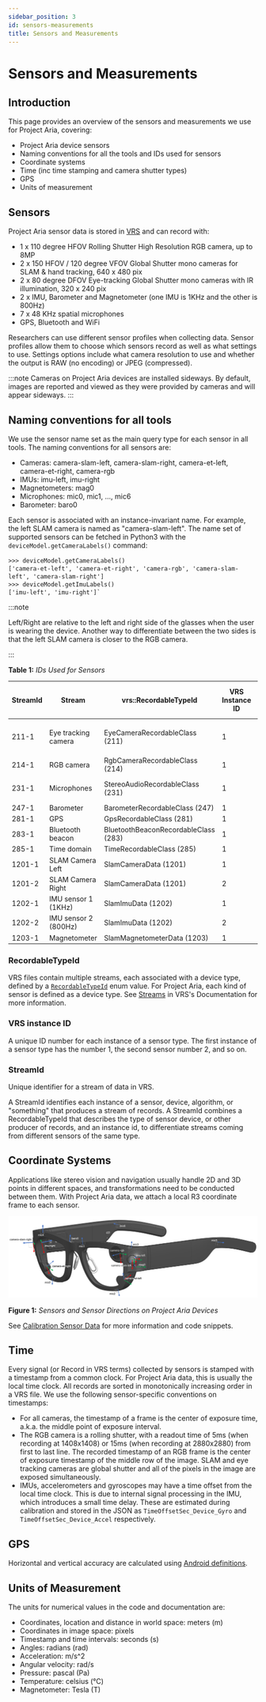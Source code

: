 ```yaml
---
sidebar_position: 3
id: sensors-measurements
title: Sensors and Measurements
---
```


# Sensors and Measurements
## Introduction
This page provides an overview of the sensors and measurements we use for Project Aria, covering:

* Project Aria device sensors
* Naming conventions for all the tools and IDs used for sensors
* Coordinate systems
* Time (inc time stamping and camera shutter types)
* GPS
* Units of measurement


## Sensors

Project Aria sensor data is stored in [VRS](https://facebookresearch.github.io/vrs/docs/Overview) and can record with:

* 1 x 110 degree HFOV Rolling Shutter High Resolution RGB camera, up to 8MP
* 2 x 150 HFOV / 120 degree VFOV Global Shutter mono cameras for SLAM & hand tracking, 640 x 480 pix
* 2 x 80 degree DFOV Eye-tracking Global Shutter mono cameras with IR illumination, 320 x 240 pix
* 2 x IMU, Barometer and Magnetometer (one IMU is 1KHz and the other is 800Hz)
* 7 x 48 KHz spatial microphones
* GPS, Bluetooth and WiFi

Researchers can use different sensor profiles when collecting data. Sensor profiles allow them to choose which sensors record as well as what settings to use. Settings options include what camera resolution to use and whether the output is RAW (no encoding) or JPEG (compressed).

:::note
Cameras on Project Aria devices are installed sideways. By default, images are reported and viewed as they were provided by cameras and will appear sideways.
:::


## Naming conventions for all tools

We use the sensor name set as the main query type for each sensor in all tools. The naming conventions for all sensors are:

* Cameras: camera-slam-left, camera-slam-right, camera-et-left, camera-et-right, camera-rgb
* IMUs: imu-left, imu-right
* Magnetometers: mag0
* Microphones: mic0, mic1, ..., mic6
* Barometer: baro0

Each sensor is associated with an instance-invariant name. For example, the left SLAM camera is named as "camera-slam-left". The name set of supported sensors can be fetched in Python3 with the `deviceModel.getCameraLabels()` command:

```
>>> deviceModel.getCameraLabels()
['camera-et-left', 'camera-et-right', 'camera-rgb', 'camera-slam-left', 'camera-slam-right']
>>> deviceModel.getImuLabels()
['imu-left', 'imu-right']`
```


:::note

Left/Right are relative to the left and right side of the glasses when the user is wearing the device. Another way to differentiate between the two sides is that the left SLAM camera is closer to the RGB camera.

:::


**Table 1:** *IDs Used for Sensors*

|StreamId |Stream |vrs::RecordableTypeId |VRS Instance ID |Calibration labels for coordinate transform |DataProvider API |
|--- |--- |--- |--- |--- |--- |
|211-1 |Eye tracking camera |EyeCameraRecordableClass (211) |1 |`camera-et-left` `camera-et-right` |getEyeCameraPlayer() |
|214-1 |RGB camera |RgbCameraRecordableClass (214) |1 |`camera-rgb` |getRgbCameraPlayer() |
|231-1 |Microphones |StereoAudioRecordableClass (231) |1 |`mic0`, `mic1`, `mic2`, ..., `mic6` |getAudioPlayer() |
|247-1 |Barometer |BarometerRecordableClass (247) |1 |`baro0` |getBarometerPlayer() |
|281-1 |GPS |GpsRecordableClass (281) |1 | |getGpsPlayer() |
|283-1 |Bluetooth beacon |BluetoothBeaconRecordableClass (283) |1 | |getBluetoothBeaconPlayer() |
|285-1 |Time domain |TimeRecordableClass (285) |1 | |getTimeSyncPlayer() |
|1201-1 |SLAM Camera Left |SlamCameraData (1201) |1 |`camera-slam-left` |getSlamLeftCameraPlayer() |
|1201-2 |SLAM Camera Right |SlamCameraData (1201) |2 |`camera-slam-right` |getSlamRightCameraPlayer() |
|1202-1 |IMU sensor 1 (1KHz) |SlamImuData (1202) |1 |`imu-right` |getImuRightPlayer() |
|1202-2 |IMU sensor 2 (800Hz) |SlamImuData (1202) |2 |`imu-left` |getImuLeftPlayer() |
|1203-1 |Magnetometer |SlamMagnetometerData (1203) |1 |`mag0` |getMagnetometerPlayer() |


### RecordableTypeId

VRS files contain multiple streams, each associated with a device type, defined by a [`RecordableTypeId`](https://github.com/facebookresearch/vrs/blob/main/vrs/StreamId.h) enum value. For Project Aria, each kind of sensor is defined as a device type. See [Streams](https://facebookresearch.github.io/vrs/docs/FileStructure#streams) in VRS's Documentation for more information.

### VRS instance ID

A unique ID number for each instance of a sensor type. The first instance of a sensor type has the number 1, the second sensor number 2, and so on.

### StreamId

Unique identifier for a stream of data in VRS.

A StreamId identifies each instance of a sensor, device, algorithm, or "something" that produces a stream of records. A StreamId combines a RecordableTypeId that describes the type of sensor device, or other producer of records, and an instance id, to differentiate streams coming from different sensors of the same type.

## Coordinate Systems

Applications like stereo vision and navigation usually handle 2D and 3D points in different spaces, and transformations need to be conducted between them. With Project Aria data, we attach a local R3 coordinate frame to each sensor.


![image of aria device with all the sensors](/img/docs/aria_ref_frames_all_black.png)

**Figure 1:** *Sensors and Sensor Directions on Project Aria Devices*

See [Calibration Sensor Data](/howto/calibration.md) for more information and code snippets.

## Time

Every signal (or Record in VRS terms) collected by sensors is stamped with a timestamp from a common clock. For Project Aria data, this is usually the local time clock. All records are sorted in monotonically increasing order in a VRS file. We use the following sensor-specific conventions on timestamps:

* For all cameras, the timestamp of a frame is the center of exposure time, a.k.a. the middle point of exposure interval.
* The RGB camera is a rolling shutter, with a readout time of 5ms (when recording at 1408x1408) or 15ms (when recording at 2880x2880) from first to last line. The recorded timestamp of an RGB frame is the center of exposure timestamp of the middle row of the image. SLAM and eye tracking cameras are global shutter and all of the pixels in the image are exposed simultaneously.
* IMUs, accelerometers and gyroscopes may have a time offset from the local time clock. This is due to internal signal processing in the IMU, which introduces a small time delay. These are estimated during calibration and stored in the JSON as `TimeOffsetSec_Device_Gyro` and `TimeOffsetSec_Device_Accel` respectively.

## GPS
Horizontal and vertical accuracy are calculated using [Android definitions](https://developer.android.com/reference/android/location/Location#getAccuracy).

## Units of Measurement

The units for numerical values in the code and documentation are:


* Coordinates, location and distance in world space: meters (m)
* Coordinates in image space: pixels
* Timestamp and time intervals: seconds (s)
* Angles: radians (rad)
* Acceleration: m/s^2
* Angular velocity: rad/s
* Pressure: pascal (Pa)
* Temperature: celsius (°C)
* Magnetometer: Tesla (T)

